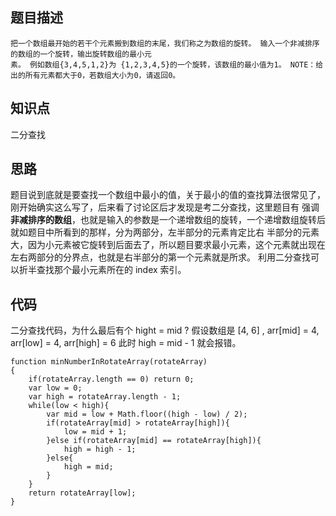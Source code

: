 ## 题目描述
```
把一个数组最开始的若干个元素搬到数组的末尾，我们称之为数组的旋转。 输入一个非减排序的数组的一个旋转，输出旋转数组的最小元
素。 例如数组{3,4,5,1,2}为 {1,2,3,4,5}的一个旋转，该数组的最小值为1。 NOTE：给出的所有元素都大于0，若数组大小为0，请返回0。
```
## 知识点
二分查找
## 思路
题目说到底就是要查找一个数组中最小的值，关于最小的值的查找算法很常见了，刚开始确实这么写了，后来看了讨论区后才发现是考二分查找，这里题目有
强调**非减排序的数组**，也就是输入的参数是一个递增数组的旋转，一个递增数组旋转后就如题目中所看到的那样，分为两部分，左半部分的元素肯定比右
半部分的元素大，因为小元素被它旋转到后面去了，所以题目要求最小元素，这个元素就出现在左右两部分的分界点，也就是右半部分的第一个元素就是所求。
利用二分查找可以折半查找那个最小元素所在的 index 索引。
## 代码
二分查找代码，为什么最后有个 hight = mid ? 假设数组是 [4, 6] , arr[mid] = 4, arr[low] = 4, arr[high] = 6 此时 high = mid - 1 就会报错。
```
function minNumberInRotateArray(rotateArray)
{
    if(rotateArray.length == 0) return 0;
    var low = 0;
    var high = rotateArray.length - 1;
    while(low < high){
        var mid = low + Math.floor((high - low) / 2);
        if(rotateArray[mid] > rotateArray[high]){
            low = mid + 1;
        }else if(rotateArray[mid] == rotateArray[high]){
            high = high - 1;
        }else{
            high = mid;
        }
    }
    return rotateArray[low];
}
```
